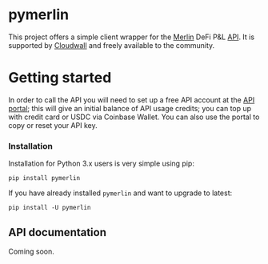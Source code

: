 # pymerlin

This project offers a simple client wrapper for the [Merlin](https://mymerlin.io/dashboard) DeFi P&L [API](https://valk-1.gitbook.io/merlin-v2-api-documentation/welcome/merlin-intro). It is supported by [Cloudwall](https://cloudwall.tech) and freely available to the community.

# Getting started

In order to call the API you will need to set up a free API account at the [API portal](https://api.mymerlin.io/); this will give an initial balance of API usage credits; you can top up with credit card or USDC via Coinbase Wallet. You can also use the portal to copy or reset your API key.

### Installation

Installation for Python 3.x users is very simple using pip:

```plain
pip install pymerlin
```

If you have already installed `pymerlin` and want to upgrade to latest:

```plain
pip install -U pymerlin
```

## API documentation

Coming soon.
